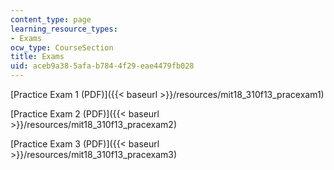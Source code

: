 ```yaml
---
content_type: page
learning_resource_types:
- Exams
ocw_type: CourseSection
title: Exams
uid: aceb9a38-5afa-b784-4f29-eae4479fb028
---
```


[Practice Exam 1 (PDF)]({{< baseurl >}}/resources/mit18_310f13_pracexam1)

[Practice Exam 2 (PDF)]({{< baseurl >}}/resources/mit18_310f13_pracexam2)

[Practice Exam 3 (PDF)]({{< baseurl >}}/resources/mit18_310f13_pracexam3)